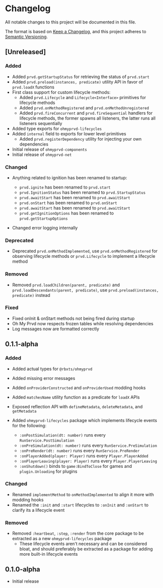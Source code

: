 # Changelog

All notable changes to this project will be documented in this file.

The format is based on [Keep a Changelog](https://keepachangelog.com/en/1.1.0/),
and this project adheres to [Semantic Versioning](https://semver.org/spec/v2.0.0.html).

## [Unreleased]

### Added

- Added `prvd.getStartupStatus` for retrieving the status of `prvd.start`
- Added `prvd.preload(instances, predicate)` utility API in favor of
  `prvd.loadX` functions
- First class support for custom lifecycle methods:
  - Added `prvd.Lifecycle` and `Lifecycle<Interface>` primitives for lifecycle
    methods
  - Added `prvd.onMethodRegistered` and `prvd.onMethodUnregistered`
  - Added `prvd.fireConcurrent` and `prvd.fireSequential` handlers for lifecycle
    methods, the former spawns all listeners, the latter runs all listeners
    sequentially
- Added type exports for `ohmyprvd-lifecycles`
- Added `internal` field to exports for lower level primitives
  - Added `prvd.registerDependency` utility for injecting your own dependencies
- Initial release of `ohmyprvd-components`
- Initial release of `ohmyprvd-net`

### Changed

- Anything related to ignition has been renamed to startup:

  - `prvd.ignite` has been renamed to `prvd.start`
  - `prvd.IgnitionStatus` has been renamed to `prvd.StartupStatus`
  - `prvd.awaitStart` has been renamed to `prvd.awaitStart`
  - `prvd.onStart` has been renamed to `prvd.onStart`
  - `prvd.awaitStart` has been renamed to `prvd.awaitStart`
  - `prvd.getIgnitionOptions` has been renamed to `prvd.getStartupOptions`

- Changed error logging internally

### Deprecated

- Deprecated `prvd.onMethodImplemented`, use `prvd.onMethodRegistered` for
  observing lifecycle methods or `prvd.Lifecycle` to implement a lifecycle
  method

### Removed

- Removed `prvd.loadChildren(parent, predicate)` and
  `prvd.loadDescendants(parent, predicate)`, use `prvd.preload(instances,
  predicate)` instead

### Fixed

- Fixed onInit & onStart methods not being fired during startup
- Oh My Prvd now respects frozen tables while resolving dependencies
- Log messages now are formatted correctly

## 0.1.1-alpha

### Added

- Added actual types for `@rbxts/ohmyprvd`
- Added missing error messages
- Added `onProviderConstructed` and `onProviderUsed` modding hooks
- Added `matchesName` utility function as a predicate for `loadX` APIs
- Exposed reflection API with `defineMetadata`, `deleteMetadata`, and
  `getMetadata`
- Added `ohmyprvd-lifecycles` package which implements lifecycle events for the
  following:

  - `:onPostSimulation(dt: number)` runs every `RunService.PostSimulation`
  - `:onPreSimulation(dt: number)` runs every `RunService.PreSimulation`
  - `:onPreRender(dt: number)` runs every `RunService.PreRender`
  - `:onPlayerAdded(player: Player)` runs every `Player.PlayerAdded`
  - `:onPlayerLeaving(player: Player)` runs every `Player.PlayerLeaving`
  - `:onShutdown()` binds to `game:BindToClose` for games and `plugin.Unloading`
    for plugins

### Changed

- Renamed `implementMethod` to `onMethodImplemented` to align it more with
  modding hooks
- Renamed the `:init` and `:start` lifecycles to `:onInit` and `:onStart` to
  clarify its a lifecycle event

### Removed

- Removed `:heartbeat`, `:step`, `:render` from the core package to be extracted
  as a new `ohmyprvd-lifecycles` package
  - These lifecycle events aren't necessary and can be considered bloat, and
    should preferably be extracted as a package for adding more built-in
    lifecycle events

## 0.1.0-alpha

- Initial release

